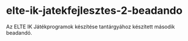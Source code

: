 # elte-ik-jatekfejlesztes-2-beadando
Az ELTE IK Játékprogramok készítése tantárgyához készített második beadandó.
